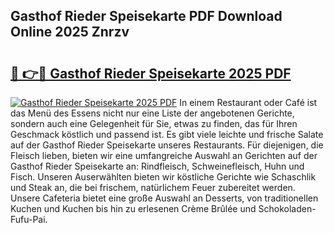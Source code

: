 ## Gasthof Rieder Speisekarte PDF Download Online 2025 Znrzv

# <h2><a href="http://gc7qqr.nevu.top/?p=Gasthof+Rieder+Speisekarte">🔗 👉🔴 Gasthof Rieder Speisekarte 2025 PDF</a></h2>

[![Gasthof Rieder Speisekarte 2025 PDF](https://i.imgur.com/dBaPXMq.png)](http://gc7qqr.nevu.top/?p=Gasthof+Rieder+Speisekarte)
In einem Restaurant oder Café ist das Menü des Essens nicht nur eine Liste der angebotenen Gerichte, sondern auch eine Gelegenheit für Sie, etwas zu finden, das für Ihren Geschmack köstlich und passend ist. Es gibt viele leichte und frische Salate auf der Gasthof Rieder Speisekarte unseres Restaurants. Für diejenigen, die Fleisch lieben, bieten wir eine umfangreiche Auswahl an Gerichten auf der Gasthof Rieder Speisekarte an: Rindfleisch, Schweinefleisch, Huhn und Fisch. Unseren Auserwählten bieten wir köstliche Gerichte wie Schaschlik und Steak an, die bei frischem, natürlichem Feuer zubereitet werden. Unsere Cafeteria bietet eine große Auswahl an Desserts, von traditionellen Kuchen und Kuchen bis hin zu erlesenen Crème Brûlée und Schokoladen-Fufu-Pai.
